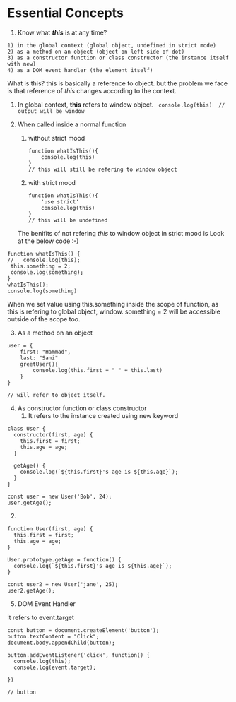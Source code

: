 # Essential Concepts

1. Know what  ***this*** is at any time?

```
1) in the global context (global object, undefined in strict mode)
2) as a method on an object (object on left side of dot)
3) as a constructor function or class constructor (the instance itself with new)
4) as a DOM event handler (the element itself)
```
What is this?
this is basically a reference to object. but the problem we face is that reference of *this* changes according to the context. 

1. In global context, **this** refers to window object.
	` console.log(this)  // output will be window`
2. When called inside a normal function
	1. without strict mood
		```
		function whatIsThis(){
			console.log(this)
		}
		// this will still be refering to window object
		```
	2. with strict mood
		 ``` 
		 function whatIsThis(){
			 'use strict'
			 console.log(this)
		 }
		// this will be undefined
		 ```
		 
	The benifits of not refering *this* to window object in strict mood is 
	Look at the below code :-)
```
function whatIsThis() {
//   console.log(this);
 this.something = 2;
 console.log(something);
}
whatIsThis();
console.log(something)

```

When we set value using this.something inside the scope of function, as this is refering to global object, window. something = 2 will be accessible outside of the scope too.

3. As a method on an object

```
user = {
	first: "Hammad",
	last: "Sani"
	greetUser(){
		console.log(this.first + " " + this.last)
	}
}

// will refer to object itself.
```

4. As constructor function or class constructor
      1. It refers to the instance created using new keyword
```
class User {
  constructor(first, age) {
    this.first = first;
    this.age = age;  
  }  
  
  getAge() {
    console.log(`${this.first}'s age is ${this.age}`);  
  }
}

const user = new User('Bob', 24);
user.getAge();
```

2. 
```
function User(first, age) {
  this.first = first;
  this.age = age;
}

User.prototype.getAge = function() {
  console.log(`${this.first}'s age is ${this.age}`);  
}

const user2 = new User('jane', 25);
user2.getAge();

```

5. DOM Event Handler

it refers to event.target
```
const button = document.createElement('button');
button.textContent = "Click";
document.body.appendChild(button);

button.addEventListener('click', function() {
  console.log(this);
  console.log(event.target);

})

// button
```


